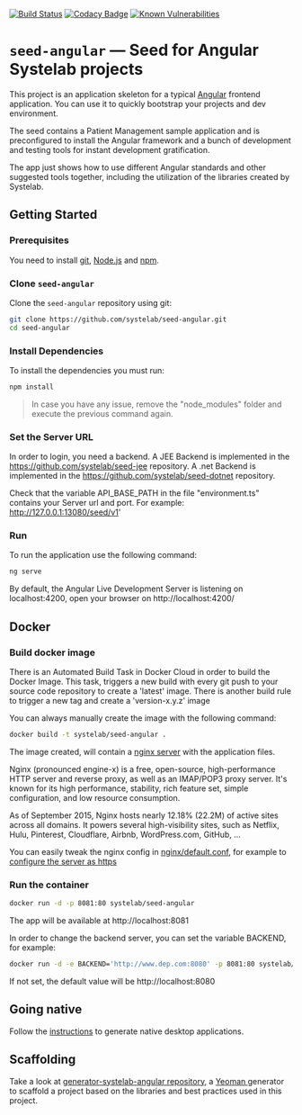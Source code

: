[![Build Status](https://travis-ci.org/systelab/seed-angular.svg?branch=master)](https://travis-ci.org/systelab/seed-angular)
[![Codacy Badge](https://api.codacy.com/project/badge/Grade/88aef97b995c4bd0ae6e7e615b663ec5)](https://www.codacy.com/app/alfonsserra/seed-angular?utm_source=github.com&amp;utm_medium=referral&amp;utm_content=systelab/seed-angular&amp;utm_campaign=Badge_Grade)
[![Known Vulnerabilities](https://snyk.io/test/github/systelab/seed-angular/badge.svg?targetFile=package.json)](https://snyk.io/test/github/systelab/seed-angular?targetFile=package.json)

# `seed-angular` — Seed for Angular Systelab projects

This project is an application skeleton for a typical [Angular][Angular] frontend application. You can use it
to quickly bootstrap your projects and dev environment.

The seed contains a Patient Management sample application and is preconfigured to install the Angular
framework and a bunch of development and testing tools for instant development gratification.

The app just shows how to use different Angular standards and other suggested tools together, including the utilization of the libraries created by Systelab.

## Getting Started
### Prerequisites

You need to install [git][git], [Node.js][node] and [npm][npm].

### Clone `seed-angular`

Clone the `seed-angular` repository using git:

```bash
git clone https://github.com/systelab/seed-angular.git
cd seed-angular
```

### Install Dependencies

To install the dependencies you must run:

```bash
npm install
```
> In case you have any issue, remove the "node_modules" folder and execute the previous command again.

### Set the Server URL

In order to login, you need a backend. A JEE Backend is implemented in the https://github.com/systelab/seed-jee repository. A .net Backend is implemented in the https://github.com/systelab/seed-dotnet repository.

Check that the variable API_BASE_PATH in the file "environment.ts" contains your Server url and port. For example: http://127.0.0.1:13080/seed/v1'

### Run

To run the application use the following command:

```bash
ng serve
```

By default, the Angular Live Development Server is listening on localhost:4200, open your browser on http://localhost:4200/

## Docker

### Build docker image

There is an Automated Build Task in Docker Cloud in order to build the Docker Image. 
This task, triggers a new build with every git push to your source code repository to create a 'latest' image.
There is another build rule to trigger a new tag and create a 'version-x.y.z' image

You can always manually create the image with the following command:

```bash
docker build -t systelab/seed-angular . 
```

The image created, will contain a [nginx server][nginx] with the application files.

Nginx (pronounced engine-x) is a free, open-source, high-performance HTTP server and reverse proxy, as well as an IMAP/POP3 proxy server. It's known for its high performance, stability, rich feature set, simple configuration, and low resource consumption.

As of September 2015, Nginx hosts nearly 12.18% (22.2M) of active sites across all domains. It powers several high-visibility sites, such as Netflix, Hulu, Pinterest, Cloudflare, Airbnb, WordPress.com, GitHub, ...

You can easily tweak the nginx config in [nginx/default.conf](nginx/default.conf), for example to [configure the server as https](http://nginx.org/en/docs/http/configuring_https_servers.html)

### Run the container

```bash
docker run -d -p 8081:80 systelab/seed-angular
```

The app will be available at http://localhost:8081

In order to change the backend server, you can set the variable BACKEND, for example:

```bash
docker run -d -e BACKEND='http://www.dep.com:8080' -p 8081:80 systelab/seed-angular
```

If not set, the default value will be http://localhost:8080

## Going native

Follow the [instructions](ELECTRON.md) to generate native desktop applications.

## Scaffolding

Take a look at [generator-systelab-angular repository](https://github.com/systelab/generator-systelab-angular), a [Yeoman ][yo] generator to scaffold a project based on the libraries and best practices used in this project.


[git]: https://git-scm.com/
[npm]: https://www.npmjs.com/
[node]: https://nodejs.org
[Angular]: https://angular.io/
[nginx]: https://nginx.org/
[yo]: http://yeoman.io/
